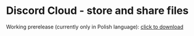 # Discord Cloud - store and share files

Working prerelease (currently only in Polish language): [click to download](https://github.com/BestInTest/discord-cloud/releases)

